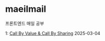 # maeilmail

프론트엔드 매일 공부

1: [Call By Value & Call By Sharing](https://github.com/happy-wook-kim/maeilmail/blob/main/JS/Call%20By%20Value%20&%20Call%20By%20Sharing.md) 2025-03-04
